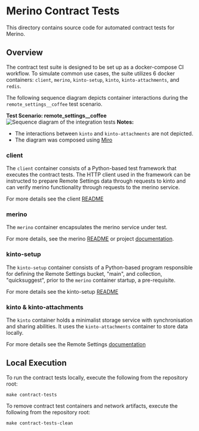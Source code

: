 # Merino Contract Tests

This directory contains source code for automated contract tests for Merino.

## Overview

The contract test suite is designed to be set up as a docker-compose CI workflow.
To simulate common use cases, the suite utilizes 6 docker containers: `client`,
`merino`, `kinto-setup`, `kinto`, `kinto-attachments`, and `redis`.

The following sequence diagram depicts container interactions during the
`remote_settings__coffee` test scenario.

**Test Scenario: remote_settings__coffee**
![Sequence diagram of the integration tests][sequence_diagram]
**Notes:**
* The interactions between `kinto` and `kinto-attachments` are not depicted.
* The diagram was composed using [Miro][sequence_diagram_miro]

### client

The `client` container consists of a Python-based test framework that executes the
contract tests. The HTTP client used in the framework can be instructed to prepare
Remote Settings data through requests to kinto and can verify merino functionality
through requests to the merino service.

For more details see the client [README][client_readme]

### merino

The `merino` container encapsulates the merino service under test.

For more details, see the merino [README][merino_readme] or project
[documentation][merino_docs].

### kinto-setup

The `kinto-setup` container consists of a Python-based program responsible for
defining the Remote Settings bucket, "main", and collection, "quicksuggest", prior
to the `merino` container startup, a pre-requisite.

For more details see the kinto-setup [README][kinto_setup_readme]

### kinto & kinto-attachments

The `kinto` container holds a minimalist storage service with synchronisation and
sharing abilities. It uses the `kinto-attachments` container to store data locally.

For more details see the Remote Settings [documentation][kinto_docs]

## Local Execution

To run the contract tests locally, execute the following from the repository root:

```shell
make contract-tests
```

To remove contract test containers and network artifacts, execute the following from
the repository root:

```shell
make contract-tests-clean
```

[client_readme]: ./client/README.md
[kinto_docs]: https://remote-settings.readthedocs.io/en/latest/
[kinto_setup_readme]: ./kinto-setup/README.md
[merino_docs]: ../../docs/SUMMARY.md
[merino_readme]: ../../README.md
[sequence_diagram]: sequence_diagram.jpg
[sequence_diagram_miro]: https://miro.com/app/board/uXjVOje8DN4=/
